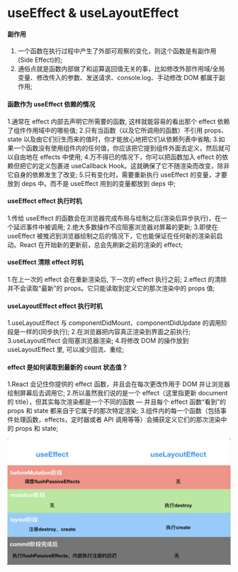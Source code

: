 # useEffect & useLayoutEffect

#### 副作用

1. 一个函数在执行过程中产生了外部可观察的变化，则这个函数是有副作用(Side Effect)的;
2. 通俗点就是函数内部做了和运算返回值无关的事，比如修改外部作用域/全局变量、修改传入的参数、发送请求、console.log、手动修改 DOM 都属于副作用;

#### 函数作为 useEffect 依赖的情况

1.通常在 effect 内部去声明它所需要的函数, 这样就能容易的看出那个 effect 依赖了组件作用域中的哪些值; 2.只有当函数（以及它所调用的函数）不引用 props、state 以及由它们衍生而来的值时，你才能放心地把它们从依赖列表中省略; 3.如果一个函数没有使用组件内的任何值，你应该把它提到组件外面去定义，然后就可以自由地在 effects 中使用; 4.万不得已的情况下，你可以把函数加入 effect 的依赖但把它的定义包裹进 useCallback Hook。这就确保了它不随渲染而改变，除非它自身的依赖发生了改变; 5.只有变化时，需要重新执行 useEffect 的变量，才要放到 deps 中。而不是 useEffect 用到的变量都放到 deps 中;

#### useEffect effect 执行时机

1.传给 useEffect 的函数会在浏览器完成布局与绘制之后(渲染后异步执行)，在一个延迟事件中被调用; 2.绝大多数操作不应阻塞浏览器对屏幕的更新; 3.即使在 useEffect 被推迟到浏览器绘制之后的情况下，它也能保证在任何新的渲染前启动。React 在开始新的更新前，总会先刷新之前的渲染的 effect;

#### useEffect 清除 effect 时机

1.在上一次的 effect 会在重新渲染后, 下一次的 effect 执行之前;
2.effect 的清除并不会读取“最新”的 props。它只能读取到定义它的那次渲染中的 props 值;

#### useLayoutEffect effect 执行时机

1.useLayoutEffect 与 componentDidMount、componentDidUpdate 的调用阶段是一样的(同步执行); 2.在浏览器把内容真正渲染到界面之前执行;
3.useLayoutEffect 会阻塞浏览器渲染; 4.将修改 DOM 的操作放到 useLayoutEffect 里, 可以减少回流、重绘;

#### effect 是如何读取到最新的 count 状态值？

1.React 会记住你提供的 effect 函数，并且会在每次更改作用于 DOM 并让浏览器绘制屏幕后去调用它; 2.所以虽然我们说的是一个 effect（这里指更新 document 的 title），但其实每次渲染都是一个不同的函数 — 并且每个 effect 函数“看到”的 props 和 state 都来自于它属于的那次特定渲染; 3.组件内的每一个函数（包括事件处理函数，effects，定时器或者 API 调用等等）会捕获定义它们的那次渲染中的 props 和 state;

![](../../images/43.png)
